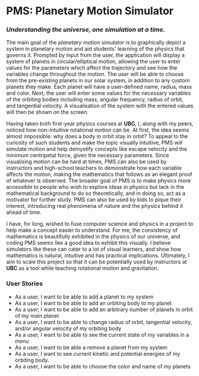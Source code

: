 
# PMS: Planetary Motion Simulator
### *Understanding the universe, one simulation at a time.*

The main goal of the _planetary motion simulator_ is to graphically depict a system in planetary motion and aid students' learning of the physics that governs it. 
Prompted by input from the user, the application will display a system of planets in circular/elliptical motion, allowing the user to enter values for the parameters which affect 
the trajectory and see how the variables change throughout the motion. The user will be able to choose from the pre-existing planets in our solar system, in addition to any custom planets they make. Each planet will have a user-defined name, radius, mass and color. Next, the user will enter some values for 
the necessary variables of the orbiting bodies including mass, angular frequency, radius of orbit, and tangential velocity. A visualisation of the system with the entered values will then be shown on the screen. 


Having taken both first-year physics courses at **UBC**, I, along with my peers, noticed how non-intuitive rotational motion can be. At first, the idea seems almost impossible: why does a body in orbit stay in orbit? To appeal to the curiosity of such students and make the topic visually intuitive, 
PMS will simulate motion and help demystify concepts like escape velocity and the minimum centripetal force, given the necessary parameters. Since visualising motion can be hard at times, PMS can also be used by instructors and high-school teachers to demonstrate how each variable affects the motion, making the mathematics that follows as an elegant 
proof of whatever is observed. The broader goal of PMS is to make physics more accessible to people who wish to explore ideas in physics but lack in the mathematical background to do so theoretically, and in doing so, act as a motivator for further study. PMS can also be used by kids to pique their interest, introducing real phenomena of nature and the physics behind it
ahead of time.

I have, for long, wished to fuse computer science and physics in a project to help make a concept easier to understand. For me, the consistency of mathematics is beautifully exhibited in the physics of our universe, and coding PMS seems like a good idea to exhibit this visually. I believe simulators like these can cater to a lot of visual learners, and show how mathematics is natural, intuitive and has practical implications. Ultimately, I aim to scale this project so that it can be potentially used by instructors at **UBC** as a tool while teaching rotational motion and gravitation. 


### User Stories

- As a user, I want to be able to add a planet to my system
- As a user, I want to be able to add an orbiting body to my planet
- As a user, I want to be able to add an arbitrary number of planets in orbit of my main planet
- As a user, I want to be able to change radius of orbit, tangential velocity, and/or angular velocity of my orbiting body 
- As a user, I want to be able to see the current state of my variables in a menu
- As a user, I want to be able a remove a planet from my system
- As a user, I want to see current kinetic and potential energies of my orbiting body.
- As a user, I want to be able to choose the color and name of my planets
  
